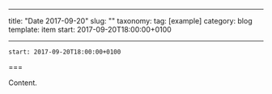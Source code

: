 
---
title: "Date 2017-09-20"
slug: ""
taxonomy:
tag: [example]
category: blog
template: item
start: 2017-09-20T18:00:00+0100

---

``start: 2017-09-20T18:00:00+0100``

===

Content.
